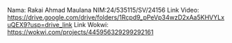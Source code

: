 Nama: Rakai Ahmad Maulana
NIM:24/535115/SV/24156
Link Video: https://drive.google.com/drive/folders/1Rcpd9_pPeVp34wzD2xAa5KHVYLxuQEX9?usp=drive_link
Link Wokwi: https://wokwi.com/projects/445956329299292161
